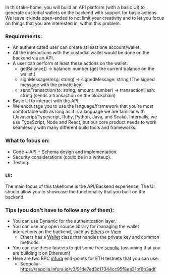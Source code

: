 In this take-home, you will build an API platform (with a basic UI) to generate custodial wallets on the backend with support for basic actions. We leave it kinda open-ended to not limit your creativity and to let you focus on things that you are interested in, within this problem.

### Requirements:

- An authenticated user can create at least one account/wallet.
- All the interactions with the custodial wallet would be done on the backend via an API.
- A user can perform at least these actions on the wallet:
  - getBalance() → balance: number (get the current balance on the wallet.)
  - signMessage(msg: string) → signedMessage: string (The signed message with the private key)
  - sendTransaction(to: string, amount: number) → transactionHash: string (sends a transaction on the blockchain)
- Basic UI to interact with the API.
- We encourage you to use the language/framework that you’re most comfortable with as long as it is a language we are familiar with (Javascript/Typescript, Ruby, Python, Java, and Scala). Internally, we use TypeScript, Node and React, but our core product needs to work seamlessly with many different build tools and frameworks.

### What to focus on:

- Code + API + Schema design and implementation.
- Security considerations (could be in a writeup).
- Testing.

### UI:

The main focus of this takehome is the API/Backend experience. The UI should allow you to showcase the functionality that you built on the backend.

### Tips (you don’t have to follow any of them):

- You can use Dynamic for the authentication layer.
- You can use any open source library for managing the wallet interactions on the backend, such as [Ethers](https://www.dynamic.xyz/blog/how-does-ethers-js-work) or [Viem](https://viem.sh/)
  - Ethers has a [Wallet](https://docs.ethers.org/v6/api/wallet/#about-wallets) class that handles the private key and common methods
- You can use these faucets to get some free [sepolia](https://sepoliafaucet.com/) (assuming that you are building it on Ethereum)
- Here are two RPC [infura](https://app.infura.io/) end-points for ETH testnets that you can use:
  - Seopolia - https://sepolia.infura.io/v3/91de7ed3c17344cc95f8ea31bf6b3adf
